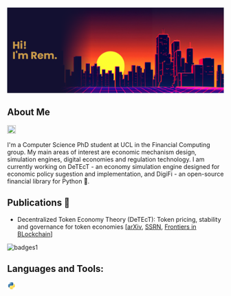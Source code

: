 ![MasterHead](banner.png)

<h2>About Me</h2>

<a align="right" href="https://www.linkedin.com/in/rem-sadykhov"><img style="fill: blue;" src="https://cdn.jsdelivr.net/npm/simple-icons@3.0.1/icons/linkedin.svg" alt="" height="20" width="20" /></a>

<p>
I'm a Computer Science PhD student at UCL in the Financial Computing group. My main areas of interest are economic mechanism design, simulation engines, digital economies and regulation technology. I am currently working on DeTEcT - an economy simulation engine designed for economic policy sugestion and implementation, and DigiFi - an open-source financial library for Python 🐍.
</p>

<h2 align="left">Publications 📖</h2>
<ul>
  <li>Decentralized Token Economy Theory (DeTEcT): Token pricing, stability and governance for token economies [<a href="https://arxiv.org/abs/2309.12330">arXiv</a>, <a href="https://papers.ssrn.com/sol3/papers.cfm?abstract_id=4578703">SSRN</a>, <a href="https://www.frontiersin.org/articles/10.3389/fbloc.2023.1298330/full">Frontiers in BLockchain</a>]</li>
</ul>

![badges1](https://dev-to-uploads.s3.amazonaws.com/uploads/articles/6n8fc8zw8pawxveffitx.png)

<h2 align="left">Languages and Tools:</h2>
<p align="left"><a href="https://www.python.org" target="_blank"><img src="https://github.com/devicons/devicon/blob/master/icons/python/python-original.svg" alt="python" width="20" height="20"/></a></p>
